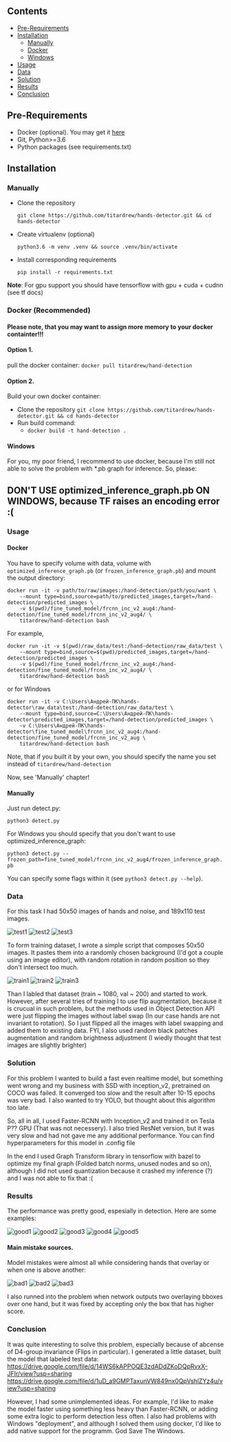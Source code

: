## Contents

<!-- MarkdownTOC -->

- [Pre-Requirements](#pre-requirements)
- [Installation](#installation)
  - [Manually](#manually)
  - [Docker](#docker)
  - [Windows](#windows)
- [Usage](#usage)
- [Data](#data)
- [Solution](#solution)
- [Results](#results)
- [Conclusion](#conclusion)

<!-- /MarkdownTOC -->


## Pre-Requirements

- Docker (optional). You may get it [here](https://docs.docker.com/install/)
- Git, Python>=3.6
- Python packages (see requirements.txt)

## Installation

### Manually

- Clone the repository 

    `git clone https://github.com/titardrew/hands-detector.git && cd hands-detector`

- Create virtualenv (optional)

    `python3.6 -m venv .venv && source .venv/bin/activate`

- Install corresponding requirements 

    `pip install -r requirements.txt`

**Note**: For gpu support you should have tensorflow with gpu + cuda + cudnn (see tf docs)

### Docker (Recommended)

#### Please note, that you may want to assign more memory to your docker containter!!!

#### Option 1.

pull the docker container:
    `docker pull titardrew/hand-detection`

#### Option 2.

Build your own docker container:

- Clone the repository `git clone https://github.com/titardrew/hands-detector.git && cd hands-detector`
- Run build command:
    - `docker build -t hand-detection .`

#### Windows

For you, my poor friend, I recommend to use docker, because I'm still not able to solve the problem with 
*.pb graph for inference. So, please:
## DON'T USE optimized_inference_graph.pb ON WINDOWS, because TF raises an encoding error :(

### Usage

#### Docker
  You have to specify volume with data, volume with `optimized_inference_graph.pb` 
  (or `frozen_inference_graph.pb`)  and 
  mount the output directory:
  
    docker run -it -v path/to/raw/images:/hand-detection/path/you/want \
        --mount type=bind,source=path/to/predicted_images,target=/hand-detection/predicted_images \
        -v $(pwd)/fine_tuned_model/frcnn_inc_v2_aug4:/hand-detection/fine_tuned_model/frcnn_inc_v2_aug4/ \
        titardrew/hand-detection bash
    
  For example,
  
    docker run -it -v $(pwd)/raw_data/test:/hand-detection/raw_data/test \
        --mount type=bind,source=$(pwd)/predicted_images,target=/hand-detection/predicted_images \
        -v $(pwd)/fine_tuned_model/frcnn_inc_v2_aug4:/hand-detection/fine_tuned_model/frcnn_inc_v2_aug4/ \
        titardrew/hand-detection bash
  
  or for Windows
  
    docker run -it -v C:\Users\Андрей-ПК\hands-detector\raw_data\test:/hand-detection/raw_data/test \
        --mount type=bind,source=C:\Users\Андрей-ПК\hands-detector\predicted_images,target=/hand-detection/predicted_images \ 
        -v C:\Users\Андрей-ПК\hands-detector\fine_tuned_model\frcnn_inc_v2_aug4:/hand-detection/fine_tuned_model/frcnn_inc_v2_aug \
        titardrew/hand-detection bash

  Note, that if you built it by your own, you should specify the name you set instead of `titardrew/hand-detection`
  
  Now, see 'Manually' chapter!

#### Manually
   Just run detect.py:
   
   `python3 detect.py`
   
   For Windows you should specify that you don't want to use optimized_inference_graph:
   
   `python3 detect.py --frozen_path=fine_tuned_model/frcnn_inc_v2_aug4/frozen_inference_graph.pb`
   
   You can specify some flags within it (see `python3 detect.py --help`).
  
### Data

For this task I had 50x50 images of hands and noise, and 189x110 test images.
  
![test1](/img/test1.jpg)
![test2](/img/test2.jpg)
![test3](/img/test3.jpg)

To form training dataset, I wrote a simple script that composes 50x50 images.
It pastes them into a randomly chosen background (I'd got a couple using an image editor),
with random rotation in random position so they don't intersect too much.

![train1](/img/train1.jpg)
![train2](/img/train2.jpg)
![train3](/img/train3.jpg)

Than I labled that dataset (train ~ 1080, val ~ 200) and started to work.
However, after several tries of training I to use flip augmentation, because
it is crucual in such problem, but the methods used in Object Detection API were
just flipping the images without label swap (In our case hands are not invariant to
rotation). So I just flipped all the images with label swapping and added them to existing data.
FYI, I also used random black patches augmentation and random brightness adjustment (I wiedly thought
that test images are slightly brighter)

### Solution

For this problem I wanted to build a fast even realtime model, but something went wrong
and my business with SSD with inception_v2, pretrained on COCO was failed. It converged too
slow and the result after 10-15 epochs was very bad. I also wanted to try YOLO, but
thought about this algorithm too late.

So, all in all, I used Faster-RCNN with Inception_v2 and trained it on Tesla P?? GPU (That was
not necessery). I also tried ResNet version, but it was very slow and had not gave me any additional
performance. You can find hyperparameters for this model in .config file

In the end I used Graph Transform library in tensorflow with bazel to
optimize my final graph (Folded batch norms, unused nodes and so on), although I did not
used quantization because it crashed my inference (?) and I was not able to fix that :(

### Results
 
The performance was pretty good, espesially in detection. Here are some examples:

![good1](/img/good1.jpg)
![good2](/img/good2.jpg)
![good3](/img/good3.jpg)
![good4](/img/good4.jpg)
![good5](/img/good5.jpg)

#### Main mistake sources.

Model mistakes were almost all while considering hands that overlay or when one is above another:

![bad1](/img/bad1.jpg)
![bad2](/img/bad2.jpg)
![bad3](/img/bad3.jpg)

I also runned into the problem when network outputs two overlaying bboxes over one hand, but it was
fixed by accepting only the box that has higher score.

### Conclusion

It was quite interesting to solve this problem, especially because of abcense of D4-group invariance
(Flips in particular). I generated a little dataset, built the model that labeled test data:
https://drive.google.com/file/d/14WS6kAPPOQE3zdADdZKoDQpRvxX-JFIr/view?usp=sharing
https://drive.google.com/file/d/1uD_a9GMPTaxunVW849nx0QpVshlZYz4u/view?usp=sharing

However, I had some unimplemented ideas. For example, I'd like to make the model faster using something
less heavy than Faster-RCNN, or adding some extra logic to perform detection less often. I also
had problems with Windows "deployment", and although I solved them using docker, I'd like to add native
support for the programm. God Save The Windows.
